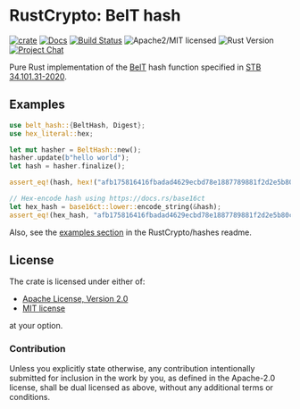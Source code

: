 # RustCrypto: BelT hash

[![crate][crate-image]][crate-link]
[![Docs][docs-image]][docs-link]
[![Build Status][build-image]][build-link]
![Apache2/MIT licensed][license-image]
![Rust Version][rustc-image]
[![Project Chat][chat-image]][chat-link]

Pure Rust implementation of the [BelT] hash function specified in [STB 34.101.31-2020].

## Examples
```rust
use belt_hash::{BeltHash, Digest};
use hex_literal::hex;

let mut hasher = BeltHash::new();
hasher.update(b"hello world");
let hash = hasher.finalize();

assert_eq!(hash, hex!("afb175816416fbadad4629ecbd78e1887789881f2d2e5b80c22a746b7ac7ba88"));

// Hex-encode hash using https://docs.rs/base16ct
let hex_hash = base16ct::lower::encode_string(&hash);
assert_eq!(hex_hash, "afb175816416fbadad4629ecbd78e1887789881f2d2e5b80c22a746b7ac7ba88");
```

Also, see the [examples section] in the RustCrypto/hashes readme.

## License

The crate is licensed under either of:

* [Apache License, Version 2.0](http://www.apache.org/licenses/LICENSE-2.0)
* [MIT license](http://opensource.org/licenses/MIT)

at your option.

### Contribution

Unless you explicitly state otherwise, any contribution intentionally submitted
for inclusion in the work by you, as defined in the Apache-2.0 license, shall be
dual licensed as above, without any additional terms or conditions.

[//]: # (badges)

[crate-image]: https://img.shields.io/crates/v/belt-hash.svg
[crate-link]: https://crates.io/crates/belt-hash
[docs-image]: https://docs.rs/belt-hash/badge.svg
[docs-link]: https://docs.rs/belt-hash
[license-image]: https://img.shields.io/badge/license-Apache2.0/MIT-blue.svg
[rustc-image]: https://img.shields.io/badge/rustc-1.85+-blue.svg
[chat-image]: https://img.shields.io/badge/zulip-join_chat-blue.svg
[chat-link]: https://rustcrypto.zulipchat.com/#narrow/stream/260041-hashes
[build-image]: https://github.com/RustCrypto/hashes/workflows/belt-hash/badge.svg?branch=master
[build-link]: https://github.com/RustCrypto/hashes/actions?query=workflow%3Abelt-hash

[//]: # (general links)

[BelT]: https://ru.wikipedia.org/wiki/BelT
[STB 34.101.31-2020]: http://apmi.bsu.by/assets/files/std/belt-spec371.pdf
[examples section]: https://github.com/RustCrypto/hashes#Examples
